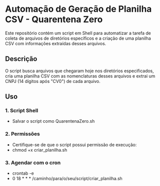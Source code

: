 # Automação de Geração de Planilha CSV - Quarentena Zero

Este repositório contém um script em Shell para automatizar a tarefa de coleta de arquivos de diretórios específicos e a criação de uma planilha CSV com informações extraídas desses arquivos.

## Descrição
O script busca arquivos que chegaram hoje nos diretórios especificados, cria uma planilha CSV com as nomenclaturas desses arquivos e extrai um CNPJ (14 dígitos após "CV0") de cada arquivo.

## Uso

### 1. Script Shell
  - Salvar o script como QuarentenaZero.sh

### 2. Permissões
  - Certifique-se de que o script possui permissão de execução:
  - chmod +x criar_planilha.sh

### 3. Agendar com o cron
  - crontab -e
  - 0 18 * * * /caminho/para/o/seu/script/criar_planilha.sh
